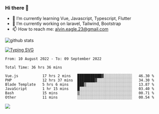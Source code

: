 ### Hi there 👋
- 🌱 I’m currently learning Vue, Javascript, Typescript, Flutter
- 🔭 I’m currently working on laravel, Tailwind, Bootstrap
- 📫 How to reach me: alvin.eagle.23@gmail.com



![github stats](https://github-readme-stats.vercel.app/api?username=alvnfaiz&show_icons=true)


[![Typing SVG](http://readme-typing-svg.herokuapp.com?font=Montserrat&color=%2336BCF7&duration=4000&center=true&lines=Alvin+Faiz;Fullstack+Developer;PHP%2C+Java%2C+Javascript%2C+Python;Laravel%2C+Vue%202%2C+Tailwind%2C+Bootstrap)](https://git.io/typing-svg)

<!--[![Alvnfaiz wakatime stats](https://github-readme-stats.vercel.app/api/wakatime?username=alvnfaiz&layout=compact&theme=dracula)](https://github.com/anuraghazra/github-readme-stats)

<!--START_SECTION:waka-->

```text
From: 10 August 2022 - To: 09 September 2022

Total Time: 36 hrs 36 mins

Vue.js           17 hrs 2 mins   ███████████▓░░░░░░░░░░░░░   46.30 %
PHP              12 hrs 37 mins  ████████▓░░░░░░░░░░░░░░░░   34.30 %
Blade Template   5 hrs 6 mins    ███▒░░░░░░░░░░░░░░░░░░░░░   13.87 %
JavaScript       1 hr 15 mins    █░░░░░░░░░░░░░░░░░░░░░░░░   03.40 %
Bash             15 mins         ▒░░░░░░░░░░░░░░░░░░░░░░░░   00.71 %
Other            11 mins         ░░░░░░░░░░░░░░░░░░░░░░░░░   00.54 %
```

<!--END_SECTION:waka-->

  <!-- Change the `github-readme-stats.anuraghazra1.vercel.app` to `github-readme-stats.vercel.app`  -->
  <img align="center" src="https://github-readme-stats.anuraghazra1.vercel.app/api/top-langs/?username=alvnfaiz&layout=compact" />
<!--
**alvnfaiz/alvnfaiz** is a ✨ _special_ ✨ repository because its `README.md` (this file) appears on your GitHub profile.

Here are some ideas to get you started:

- 🔭 I’m currently working on ...
- 🌱 I’m currently learning ...
- 👯 I’m looking to collaborate on ...
- 🤔 I’m looking for help with ...
- 💬 Ask me about ...
- 📫 How to reach me: ...
- 😄 Pronouns: ...
- ⚡ Fun fact: ...
-->

